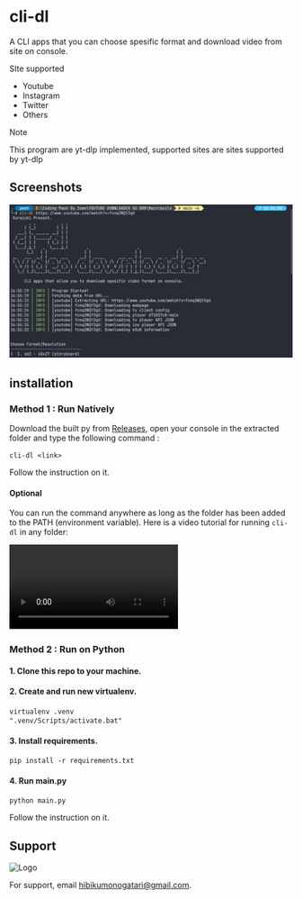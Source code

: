 
# cli-dl

A CLI apps that you can choose spesific format and download video from site on console.

SIte supported
- Youtube
- Instagram
- Twitter
- Others

> [!NOTE]  
> This program are yt-dlp implemented, supported sites are sites supported by yt-dlp


## Screenshots

![App Screenshot](https://github.com/Kuredew/cli-dl/blob/main/resources/screenshot1.png?raw=true&sanitize=true)

## installation

### Method 1 : Run Natively

Download the built py from [Releases](https://github.com/Kuredew/cli-for-ytdlp/releases), open your console in the extracted folder and type the following command : 
```
cli-dl <link>
```
Follow the instruction on it.

#### Optional
You can run the command anywhere as long as the folder has been added to the PATH (environment variable). Here is a video tutorial for running ```cli-dl``` in any folder:

![Tutorial](https://github.com/Kuredew/cli-dl/blob/main/resources/tutorial.mp4?raw=true&sanitize=true)

### Method 2 : Run on Python

#### 1. Clone this repo to your machine.

#### 2. Create and run new virtualenv.

```
virtualenv .venv
".venv/Scripts/activate.bat"
```

#### 3. Install requirements.

```
pip install -r requirements.txt
```

#### 4. Run main.py
```
python main.py
```
Follow the instruction on it.


## Support

![Logo](https://yt3.googleusercontent.com/DQzch67VUhDP5LdVEnv0Hxp2HfTkRMgy8qzanFNLYcXKz4H9XjpACtI5T_zHnUBc8AqZspMp=w1707-fcrop64=1,00005a57ffffa5a8-k-c0xffffffff-no-nd-rj)

For support, email hibikumonogatari@gmail.com.

